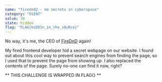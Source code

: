 ```yaml
---
name: "firednd2 - no secrets in cyberspace"
category: "OSINT"
value: 30
state: hidden
flag: "FLAG{hiDD3n_in_the_s0uRce}"
---
```


No way, it's me, the CEO of [FireDnD](https://dnd.ctf.csesoc.app) again!

My fired frontend developer hid a secret webpage on our website. I found out about this cool way to prevent search engines from finding the page, so I used that to prevent the page from showing up. I also replaced the contents of the page. Surely no-one can find it now, right?


** THIS CHALLENGE IS WRAPPED IN FLAG{} **
